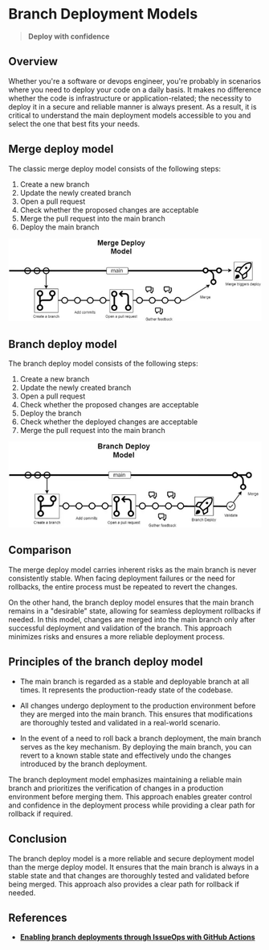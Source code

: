 # Branch Deployment Models

> **Deploy with confidence**

## Overview

Whether you're a software or devops engineer, you're probably in scenarios where you need to deploy your code on a daily basis. It makes no difference whether the code is infrastructure or application-related; the necessity to deploy it in a secure and reliable manner is always present. As a result, it is critical to understand the main deployment models accessible to you and select the one that best fits your needs.

## Merge deploy model

The classic merge deploy model consists of the following steps:

1. Create a new branch
2. Update the newly created branch
3. Open a pull request
4. Check whether the proposed changes are acceptable
5. Merge the pull request into the main branch
6. Deploy the main branch

![merge-deploy-model](/assets/images/various/merge-deploy-model.jpeg)

## Branch deploy model

The branch deploy model consists of the following steps:

1. Create a new branch
2. Update the newly created branch
3. Open a pull request
4. Check whether the proposed changes are acceptable
5. Deploy the branch
6. Check whether the deployed changes are acceptable
7. Merge the pull request into the main branch

![branch-deploy-model](/assets/images/various/branch-deploy-model.jpeg)

## Comparison

The merge deploy model carries inherent risks as the main branch is never consistently stable. When facing deployment failures or the need for rollbacks, the entire process must be repeated to revert the changes.

On the other hand, the branch deploy model ensures that the main branch remains in a "desirable" state, allowing for seamless deployment rollbacks if needed. In this model, changes are merged into the main branch only after successful deployment and validation of the branch. This approach minimizes risks and ensures a more reliable deployment process.

## Principles of the branch deploy model

- The main branch is regarded as a stable and deployable branch at all times. It represents the production-ready state of the codebase.

- All changes undergo deployment to the production environment before they are merged into the main branch. This ensures that modifications are thoroughly tested and validated in a real-world scenario.

- In the event of a need to roll back a branch deployment, the main branch serves as the key mechanism. By deploying the main branch, you can revert to a known stable state and effectively undo the changes introduced by the branch deployment.

The branch deployment model emphasizes maintaining a reliable main branch and prioritizes the verification of changes in a production environment before merging them. This approach enables greater control and confidence in the deployment process while providing a clear path for rollback if required.

## Conclusion

The branch deploy model is a more reliable and secure deployment model than the merge deploy model. It ensures that the main branch is always in a stable state and that changes are thoroughly tested and validated before being merged. This approach also provides a clear path for rollback if needed.

## References

- [**Enabling branch deployments through IssueOps with GitHub Actions**](https://github.blog/2023-02-02-enabling-branch-deployments-through-issueops-with-github-actions/)
